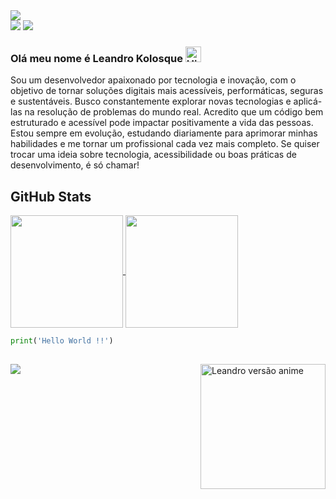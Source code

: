 <img src=https://github.com/user-attachments/assets/3a39aaea-a45c-4ea4-8b9c-1b2d305f70f4 />
<div>
  <a href = "mailto:leandro.wingerth@gmail.com"><img src="https://img.shields.io/badge/Gmail-D14836?style=for-the-badge&logo=gmail&logoColor=white" target="_blank"></a>
  <a href="https://www.linkedin.com/in/leandro-kolosque-4484592b8/" target="_blank"><img src="https://img.shields.io/badge/-LinkedIn-%230077B5?style=for-the-badge&logo=linkedin&logoColor=white" target="_blank"></a>  
</div>

### Olá meu nome é Leandro Kolosque <img alt="Hi" height="25" src="https://media.tenor.com/SNL9_xhZl9oAAAAi/waving-hand-joypixels.gif" alt="Hi">
Sou um desenvolvedor apaixonado por tecnologia e inovação, com o objetivo de tornar soluções digitais mais acessíveis, performáticas, seguras e sustentáveis. Busco constantemente explorar novas tecnologias e aplicá-las na resolução de problemas do mundo real. Acredito que um código bem estruturado e acessível pode impactar positivamente a vida das pessoas.
Estou sempre em evolução, estudando diariamente para aprimorar minhas habilidades e me tornar um profissional cada vez mais completo. Se quiser trocar uma ideia sobre tecnologia, acessibilidade ou boas práticas de desenvolvimento, é só chamar!

<h2>GitHub Stats</h2>
<a href="https://github.com/anuraghazra/github-readme-stats">
  <img height=180 align="center" src="https://github-readme-stats.vercel.app/api?username=Leandro-Kolosque&theme=shadow_red&rank_icon=github" />
</a>
<a href="https://github.com/anuraghazra/convoychat">
  <img height=180 align="center" src="https://github-readme-stats.vercel.app/api/top-langs?username=Leandro-Kolosque&layout=compact&langs_count=8&card_width=300&theme=shadow_red" />
</a>

~~~python
print('Hello World !!')
~~~

<h2></h2>
<img align="right" alt="Leandro versão anime" height="200" width="200" src=https://github.com/user-attachments/assets/a5596125-ed14-4a60-9fe4-6c49d2295fe5 />

<img src="https://github-readme-streak-stats.herokuapp.com?user=Leandro-Kolosque&dates=444444FA&border=990000FA&background=99000000&ring=990000FA&currStreakNum=990000FA&sideNums=990000FA&currStreakLabel=444444FA&stroke=990000FA&sideLabels=444444FA&excludeDaysLabel=990000FA"/></a>
